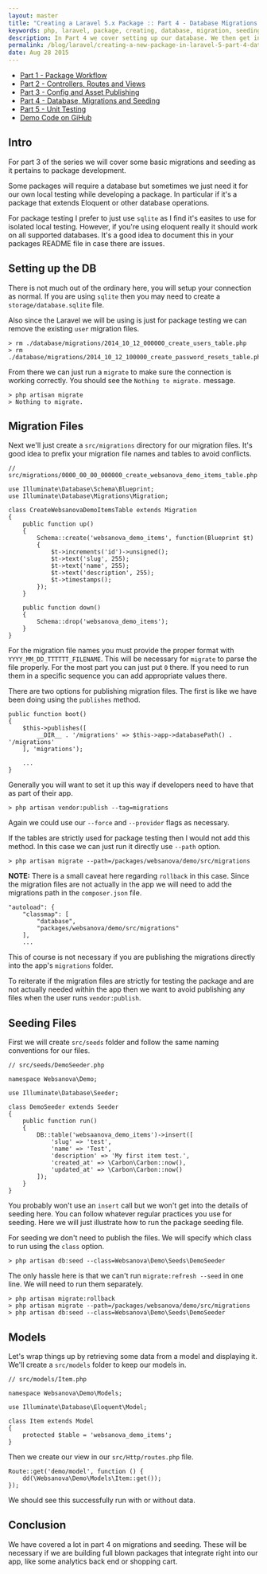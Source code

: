 ```yaml
---
layout: master
title: "Creating a Laravel 5.x Package :: Part 4 - Database Migrations and Seeding"
keywords: php, laravel, package, creating, database, migration, seeding, models, websanova
description: In Part 4 we cover setting up our database. We then get into migrations and seeding data between our package and an app.
permalink: /blog/laravel/creating-a-new-package-in-laravel-5-part-4-database-migrations-and-seeding.html
date: Aug 28 2015
---
```


* [Part 1 - Package Workflow](/blog/laravel/creating-a-new-package-in-laravel-5-part-1-package-workflow)
* [Part 2 - Controllers, Routes and Views](/blog/laravel/creating-a-new-package-in-laravel-5-part-2-controllers-routes-and-views)
* [Part 3 - Config and Asset Publishing](/blog/laravel/creating-a-new-package-in-laravel-5-part-3-config-and-asset-publishing)
* [Part 4 - Database, Migrations and Seeding](/blog/laravel/creating-a-new-package-in-laravel-5-part-4-database-migrations-and-seeding)
* [Part 5 - Unit Testing](/blog/laravel/creating-a-new-package-in-laravel-5-part-5-unit-testing)
* [Demo Code on GiHub](https://github.com/websanova/laravel-demo)

## Intro

For part 3 of the series we will cover some basic migrations and seeding as it pertains to package development.

Some packages will require a database but sometimes we just need it for our own local testing while developing a package. In particular if it's a package that extends Eloquent or other database operations.

For package testing I prefer to just use `sqlite` as I find it's easites to use for isolated local testing. However, if you're using eloquent really it should work on all supported databases. It's a good idea to document this in your packages README file in case there are issues.

## Setting up the DB

There is not much out of the ordinary here, you will setup your connection as normal. If you are using `sqlite` then you may need to create a `storage/database.sqlite` file.

Also since the Laravel we will be using is just for package testing we can remove the existing `user` migration files.

~~~
> rm ./database/migrations/2014_10_12_000000_create_users_table.php
> rm ./database/migrations/2014_10_12_100000_create_password_resets_table.php
~~~

From there we can just run a `migrate` to make sure the connection is working correctly. You should see the `Nothing to migrate.` message.

~~~
> php artisan migrate
> Nothing to migrate.
~~~

## Migration Files

Next we'll just create a `src/migrations` directory for our migration files. It's good idea to prefix your migration file names and tables to avoid conflicts.

~~~
// src/migrations/0000_00_00_000000_create_websanova_demo_items_table.php

use Illuminate\Database\Schema\Blueprint;
use Illuminate\Database\Migrations\Migration;

class CreateWebsanovaDemoItemsTable extends Migration
{
    public function up()
    {
        Schema::create('websanova_demo_items', function(Blueprint $t)
        {
            $t->increments('id')->unsigned();
            $t->text('slug', 255);
            $t->text('name', 255);
            $t->text('description', 255);
            $t->timestamps();
        });
    }

    public function down()
    {
        Schema::drop('websanova_demo_items');
    }
}
~~~

For the migration file names you must provide the proper format with `YYYY_MM_DD_TTTTTT_FILENAME`. This will be necessary for `migrate` to parse the file properly. For the most part you can just put `0` there. If you need to run them in a specific sequence you can add appropriate values there.

There are two options for publishing migration files. The first is like we have been doing using the `publishes` method.

~~~
public function boot()
{
    $this->publishes([
        __DIR__ . '/migrations' => $this->app->databasePath() . '/migrations'
    ], 'migrations');

    ...
}
~~~

Generally you will want to set it up this way if developers need to have that as part of their app. 

~~~
> php artisan vendor:publish --tag=migrations
~~~

Again we could use our `--force` and `--provider` flags as necessary.

If the tables are strictly used for package testing then I would not add this method. In this case we can just run it directly use `--path` option.

~~~
> php artisan migrate --path=/packages/websanova/demo/src/migrations
~~~

**NOTE:** There is a small caveat here regarding `rollback` in this case. Since the migration files are not actually in the app we will need to add the migrations path in the `composer.json` file.

~~~
"autoload": {
    "classmap": [
        "database",
        "packages/websanova/demo/src/migrations"
    ],
    ...
~~~

This of course is not necessary if you are publishing the migrations directly into the app's `migrations` folder.

To reiterate if the migration files are strictly for testing the package and are not actually needed within the app then we want to avoid publishing any files when the user runs `vendor:publish`.

## Seeding Files

First we will create `src/seeds` folder and follow the same naming conventions for our files.

~~~
// src/seeds/DemoSeeder.php

namespace Websanova\Demo;

use Illuminate\Database\Seeder;

class DemoSeeder extends Seeder
{
    public function run()
    {
        DB::table('websaanova_demo_items')->insert([
            'slug' => 'test',
            'name' => 'Test',
            'description' => 'My first item test.',
            'created_at' => \Carbon\Carbon::now(),
            'updated_at' => \Carbon\Carbon::now()
        ]);
    }
}
~~~

You probably won't use an `insert` call but we won't get into the details of seeding here. You can follow whatever regular practices you use for seeding. Here we will just illustrate how to run the package seeding file.

For seeding we don't need to publish the files. We will specify which class to run using the `class` option.

~~~
> php artisan db:seed --class=Websanova\Demo\Seeds\DemoSeeder
~~~

The only hassle here is that we can't run `migrate:refresh --seed` in one line. We will need to run them separately.

~~~
> php artisan migrate:rollback
> php artisan migrate --path=/packages/websanova/demo/src/migrations
> php artisan db:seed --class=Websanova\Demo\Seeds\DemoSeeder
~~~

## Models

Let's wrap things up by retrieving some data from a model and displaying it. We'll create a `src/models` folder to keep our models in.

~~~
// src/models/Item.php

namespace Websanova\Demo\Models;

use Illuminate\Database\Eloquent\Model;

class Item extends Model
{
    protected $table = 'websanova_demo_items';
}
~~~

Then we create our view in our `src/Http/routes.php` file.

~~~
Route::get('demo/model', function () {
	dd(\Websanova\Demo\Models\Item::get());
});
~~~

We should see this successfully run with or without data.

## Conclusion

We have covered a lot in part 4 on migrations and seeding. These will be necessary if we are building full blown packages that integrate right into our app, like some analytics back end or shopping cart.
